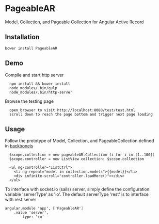 # PageableAR
Model, Collection, and Pageable Collection for Angular Active Record

## Installation
```
bower install PageableAR
```

## Demo
Compile and start http server
```
  npm install && bower install
  node_modules/.bin/gulp
  node_modules/.bin/http-server
```

Browse the testing page
```
  open browser to visit http://localhost:8080/test/test.html
  scroll down to reach the page bottom and trigger next page loading
```

## Usage
Follow the prototype of Model, Collection, and PageableCollection defined in [backbonejs](http://backbonejs.org/)
```
  $scope.collection = new pageableAR.Collection (i for i in [1..100]) 
  $scope.controller = new ListView collection: $scope.collection
  
  <ul ng-controller="ListCtrl">
	<li ng-repeat="model in collection.models">{{model}}</li>
	<div infinite-scroll="controller.loadMore()"></div>
  </ul>
```

To interface with socket.io (sails) server, simply define the configuration variable 'serverType' as 'io'. The default serverType 'rest' is to interface with rest server
```
angular.module 'app', ['PageableAR']
	.value 'server', 
		type: 'io'
```